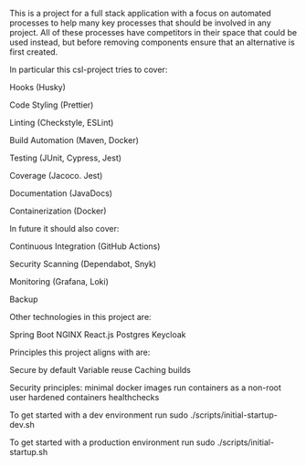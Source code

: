 This is a project for a full stack application with a focus on automated processes to help many key processes that should be involved in any project. All of these processes have competitors in their space that could be used instead, but before removing components ensure that an alternative is first created.

In particular this csl-project tries to cover:

Hooks (Husky)

Code Styling (Prettier)

Linting (Checkstyle, ESLint)

Build Automation (Maven, Docker)

Testing (JUnit, Cypress, Jest)

Coverage (Jacoco. Jest)

Documentation (JavaDocs)

Containerization (Docker)

In future it should also cover:

Continuous Integration (GitHub Actions)

Security Scanning (Dependabot, Snyk)

Monitoring (Grafana, Loki)

Backup

Other technologies in this project are:

Spring Boot
NGINX
React.js
Postgres
Keycloak

Principles this project aligns with are:

Secure by default
Variable reuse
Caching builds

Security principles:
minimal docker images
run containers as a non-root user
hardened containers
healthchecks

To get started with a dev environment run sudo ./scripts/initial-startup-dev.sh

To get started with a production environment run sudo ./scripts/initial-startup.sh
